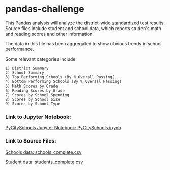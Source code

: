 # pandas-challenge
This Pandas analysis will analyze the district-wide standardized test results. Source files include student and school data, which reports studen's math and reading scores and other information.  

The data in this file has been aggregated to show obvious trends in school performance.

Some relevant categories include:

    1) District Summary
    2) School Summary
    3) Top Performing Schools (By % Overall Passing)
    4) Bottom Performing Schools (By % Overall Passing)
    5) Math Scores by Grade
    6) Reading Scores by Grade
    7) Scores by School Spending
    8) Scores by School Size
    9) Scores by School Type


### Link to Jupyter Notebook:
[PyCitySchools Jupyter Notebook: PyCitySchools.ipynb](PyCitySchools/PyCitySchools.ipynb)

### Link to Source Files:
[Schools data: schools_complete.csv](Resources/schools_complete.csv)

[Student data: students_complete.csv](Resources/students_complete.csv)



